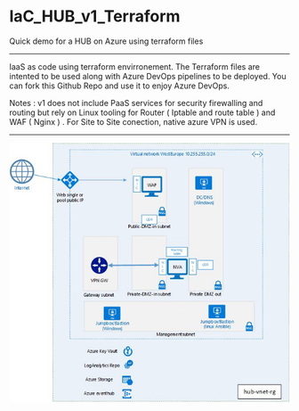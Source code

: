 # IaC_HUB_v1_Terraform
Quick demo for a HUB on Azure using terraform files

*************
IaaS as code using terraform envirronement. The Terraform files are intented to be used along with Azure DevOps pipelines to be deployed. You can fork this Github Repo and use it to enjoy Azure DevOps. 

Notes : v1 does not include PaaS services for security firewalling and routing but rely on Linux tooling for Router ( Iptable and route table )  and WAF ( Nginx ) . For Site to Site conection, native azure VPN is used. 

*************

![Alt text](/hub_v1.jpg?raw=true "hub topology demo")


